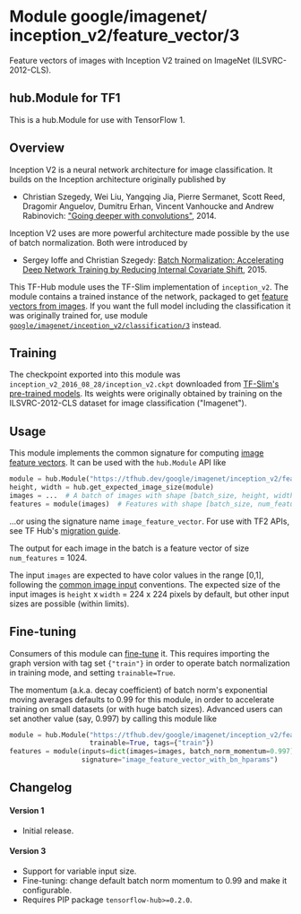 # Module google/&zwnj;imagenet/&zwnj;inception_v2/&zwnj;feature_vector/3
Feature vectors of images with Inception V2 trained on ImageNet (ILSVRC-2012-CLS).

<!-- dataset: ImageNet (ILSVRC-2012-CLS) -->
<!-- asset-path: legacy -->
<!-- fine-tunable: true -->
<!-- format: hub -->
<!-- module-type: image-feature-vector -->
<!-- network-architecture: Inception V2 -->


## hub.Module for TF1

This is a hub.Module for use with TensorFlow 1.

## Overview

Inception V2 is a neural network architecture for image classification.
It builds on the Inception architecture originally published by

  * Christian Szegedy, Wei Liu, Yangqing Jia, Pierre Sermanet, Scott Reed,
    Dragomir Anguelov, Dumitru Erhan, Vincent Vanhoucke and Andrew Rabinovich:
    ["Going deeper with convolutions"](https://arxiv.org/abs/1409.4842), 2014.

Inception V2 uses are more powerful architecture made possible by
the use of batch normalization. Both were introduced by

  * Sergey Ioffe and Christian Szegedy: [Batch Normalization:
    Accelerating Deep Network Training by Reducing Internal Covariate
    Shift](https://arxiv.org/abs/1502.03167), 2015.

This TF-Hub module uses the TF-Slim implementation of `inception_v2`.
The module contains a trained instance of the network, packaged to get
[feature vectors from images](https://www.tensorflow.org/hub/common_signatures/images#feature-vector).
If you want the full model including the classification it was originally
trained for, use module
[`google/imagenet/inception_v2/classification/3`](https://tfhub.dev/google/imagenet/inception_v2/classification/3)
instead.


## Training

The checkpoint exported into this module was `inception_v2_2016_08_28/inception_v2.ckpt` downloaded
from
[TF-Slim's pre-trained models](https://github.com/tensorflow/models/blob/master/research/slim/README.md#pre-trained-models).
Its weights were originally obtained by training on the ILSVRC-2012-CLS
dataset for image classification ("Imagenet").


## Usage

This module implements the common signature for computing
[image feature vectors](https://www.tensorflow.org/hub/common_signatures/images#feature-vector).
It can be used with the `hub.Module` API like

```python
module = hub.Module("https://tfhub.dev/google/imagenet/inception_v2/feature_vector/3")
height, width = hub.get_expected_image_size(module)
images = ...  # A batch of images with shape [batch_size, height, width, 3].
features = module(images)  # Features with shape [batch_size, num_features].
```

...or using the signature name `image_feature_vector`.
For use with TF2 APIs, see TF Hub's [migration
guide](https://github.com/tensorflow/hub/blob/master/docs/migration_tf2.md).

The output for each image
in the batch is a feature vector of size `num_features` = 1024.

The input `images` are expected to have color values in the range [0,1],
following the
[common image input](https://www.tensorflow.org/hub/common_signatures/images#input)
conventions.
The expected size of the input images is
`height` x `width` = 224 x 224 pixels
by default, but other input sizes are possible (within limits).


## Fine-tuning

Consumers of this module can [fine-tune](https://www.tensorflow.org/hub/tf1_hub_module#fine-tuning) it.
This requires importing the graph version with tag set `{"train"}`
in order to operate batch normalization in training mode, and setting
`trainable=True`.

The momentum (a.k.a. decay coefficient) of batch norm's exponential moving
averages defaults to 0.99 for this module, in order to accelerate training
on small datasets (or with huge batch sizes).
Advanced users can set another value (say, 0.997) by calling this module like

```python
module = hub.Module("https://tfhub.dev/google/imagenet/inception_v2/feature_vector/3",
                    trainable=True, tags={"train"})
features = module(inputs=dict(images=images, batch_norm_momentum=0.997),
                  signature="image_feature_vector_with_bn_hparams")
```


## Changelog

#### Version 1

  * Initial release.

#### Version 3

  * Support for variable input size.
  * Fine-tuning: change default batch norm momentum to 0.99 and
    make it configurable.
  * Requires PIP package `tensorflow-hub>=0.2.0`.
